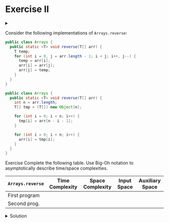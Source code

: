 # Exercise II

<div id="outcomes"><details><summary></summary>

* Express the space requirements for a given code segment as a function of the input size in the worst-case scenario.

</details></div>


Consider the following implementations of `Arrays.reverse`:

```java
public class Arrays {
  public static <T> void reverse(T[] arr) {
    T temp;
    for (int i = 0, j = arr.length - 1; i < j; i++, j--) {
      temp = arr[i];
      arr[i] = arr[j];
      arr[j] = temp;
    }
  }
}
```

```java
public class Arrays {
  public static <T> void reverse(T[] arr) {
    int n = arr.length;
    T[] tmp = (T[]) new Object[n];

    for (int i = 0; i < n; i++) {
      tmp[i] = arr[n - i - 1];
    }

    for (int i = 0; i < n; i++) {
      arr[i] = tmp[i];
    }
  }
}
```

<span class="tag">Exercise</span> Complete the following table. Use Big-Oh notation to asymptotically describe time/space complexities.

| `Arrays.reverse` | Time Complexity | Space Complexity | Input Space | Auxiliary Space |
| --------- | --------------- | ---------------- | ----------- | --------------- |
| First program |   |    |   |   |
| Second prog. |   |    |   |   |


<details class="solution" data-release="Sep 20, 2023 17:00:00">
<summary>Solution</summary>

| `Arrays.revers` | Time Complexity | Space Complexity | Input Space | Auxiliary Space |
| --------- | :---------------: | :----------------: | :-----------: | :---------------: |
| First program | $\Omicron(n)$      |    $\Omicron(n)$        |  $\Omicron(n)$     |  $\Omicron(1)$         |
| Second prog. | $\Omicron(n)$     |    $\Omicron(n)$        |  $\Omicron(n)$     |  $\Omicron(n)$  |

</details>